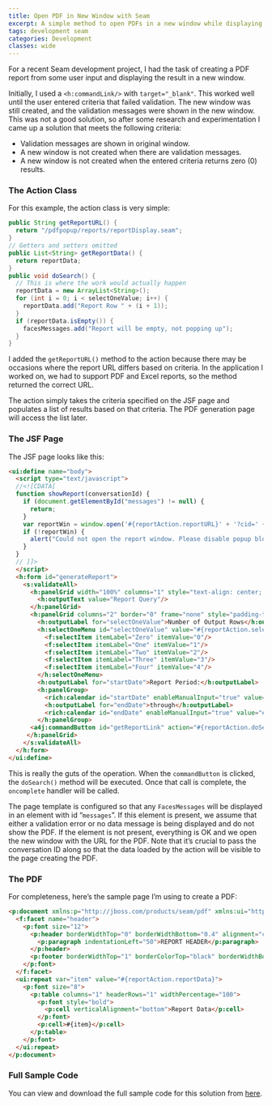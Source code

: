 ```yaml
---
title: Open PDF in New Window with Seam
excerpt: A simple method to open PDFs in a new window while displaying validation errors in the original window.
tags: development seam
categories: Development
classes: wide
---
```


For a recent Seam development project, I had the task of creating a PDF report from some user input and displaying the result in a new window.

Initially, I used a `<h:commandLink/>` with `target="_blank"`. This worked well until the user entered criteria that failed validation. The new window was still created, and the validation messages were shown in the new window. This was not a good solution, so after some research and experimentation I came up a solution that meets the following criteria:

*   Validation messages are shown in original window.
*   A new window is not created when there are validation messages.
*   A new window is not created when the entered criteria returns zero (0) results.

### The Action Class

For this example, the action class is very simple:

```java
public String getReportURL() {
  return "/pdfpopup/reports/reportDisplay.seam";
}
// Getters and setters omitted
public List<String> getReportData() {
  return reportData;
}
public void doSearch() {
  // This is where the work would actually happen
  reportData = new ArrayList<String>();
  for (int i = 0; i < selectOneValue; i++) {
    reportData.add("Report Row " + (i + 1));
  }
  if (reportData.isEmpty()) {
    facesMessages.add("Report will be empty, not popping up");
  }
}
```

I added the `getReportURL()` method to the action because there may be occasions where the report URL differs based on criteria. In the application I worked on, we had to support PDF and Excel reports, so the method returned the correct URL.

The action simply takes the criteria specified on the JSF page and populates a list of results based on that criteria. The PDF generation page will access the list later.

### The JSF Page

The JSF page looks like this:

```html
<ui:define name="body">
  <script type="text/javascript">
  //<![CDATA[
  function showReport(conversationId) {
    if (document.getElementById("messages") != null) {
      return;
    }
    var reportWin = window.open('#{reportAction.reportURL}' + '?cid=' + conversationId);
    if (!reportWin) {
      alert("Could not open the report window. Please disable popup blocking for this website and try again.");
    }
  }
  // ]]>
  </script>
  <h:form id="generateReport">
    <s:validateAll>
      <h:panelGrid width="100%" columns="1" style="text-align: center; font-weight:bold; font-size: 12px">
        <h:outputText value="Report Query"/>
      </h:panelGrid>
      <h:panelGrid columns="2" border="0" frame="none" style="padding-top:30px;">
        <h:outputLabel for="selectOneValue">Number of Output Rows</h:outputLabel>
        <h:selectOneMenu id="selectOneValue" value="#{reportAction.selectOneValue}" required="true">
          <f:selectItem itemLabel="Zero" itemValue="0"/>
          <f:selectItem itemLabel="One" itemValue="1"/>
          <f:selectItem itemLabel="Two" itemValue="2"/>
          <f:selectItem itemLabel="Three" itemValue="3"/>
          <f:selectItem itemLabel="Four" itemValue="4"/>
        </h:selectOneMenu>
        <h:outputLabel for="startDate">Report Period:</h:outputLabel>
        <h:panelGroup>
          <rich:calendar id="startDate" enableManualInput="true" value="#{reportAction.startDate}" showWeeksBar="false" datePattern="MM/dd/yyyy" immediate="true" required="true" label="Report Start Date"/>
          <h:outputLabel for="endDate">through</h:outputLabel>
          <rich:calendar id="endDate" enableManualInput="true" value="#{reportAction.endDate}" showWeeksBar="false" datePattern="MM/dd/yyyy" immediate="true" required="true" label="Report End Date"/>
        </h:panelGroup>
      <a4j:commandButton id="getReportLink" action="#{reportAction.doSearch}" value="Get Report" oncomplete="showReport('#{conversation.id}')"/>
     </h:panelGrid>
    </s:validateAll>
  </h:form>
</ui:define>
```

This is really the guts of the operation. When the `commandButton` is clicked, the `doSearch()` method will be executed. Once that call is complete, the `oncomplete` handler will be called.

The page template is configured so that any `FacesMessages` will be displayed in an element with id “`messages`”. If this element is present, we assume that either a validation error or no data message is being displayed and do not show the PDF. If the element is not present, everything is OK and we open the new window with the URL for the PDF. Note that it’s crucial to pass the conversation ID along so that the data loaded by the action will be visible to the page creating the PDF.

### The PDF

For completeness, here’s the sample page I’m using to create a PDF:

```html
<p:document xmlns:p="http://jboss.com/products/seam/pdf" xmlns:ui="http://java.sun.com/jsf/facelets" xmlns:f="http://java.sun.com/jsf/core" title="Sample PDF Report">
  <f:facet name="header">
    <p:font size="12">
      <p:header borderWidthTop="0" borderWidthBottom="0.4" alignment="center">
        <p:paragraph indentationLeft="50">REPORT HEADER</p:paragraph>
      </p:header>
      <p:footer borderWidthTop="1" borderColorTop="black" borderWidthBottom="0" alignment="center"> [<p:pageNumber/>] </p:footer>
    </p:font>
  </f:facet>
  <ui:repeat var="item" value="#{reportAction.reportData}">
    <p:font size="8">
      <p:table columns="1" headerRows="1" widthPercentage="100">
        <p:font style="bold">
          <p:cell verticalAlignment="bottom">Report Data</p:cell>
        </p:font>
        <p:cell>#{item}</p:cell>
      </p:table>
    </p:font>
  </ui:repeat>
</p:document>
```

### Full Sample Code

You can view and download the full sample code for this solution from [here](https://github.com/iamthechad/pdfpopup).
